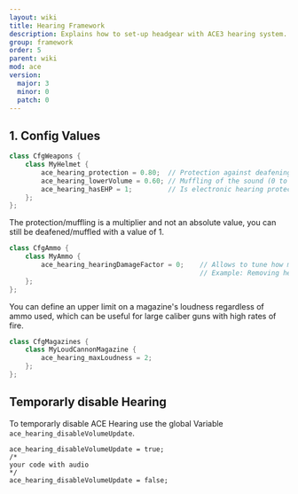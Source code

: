 ```yaml
---
layout: wiki
title: Hearing Framework
description: Explains how to set-up headgear with ACE3 hearing system.
group: framework
order: 5
parent: wiki
mod: ace
version:
  major: 3
  minor: 0
  patch: 0
---
```


## 1. Config Values

```cpp
class CfgWeapons {
    class MyHelmet {
        ace_hearing_protection = 0.80;  // Protection against deafening (0 to 1, higher means more protection)
        ace_hearing_lowerVolume = 0.60; // Muffling of the sound (0 to 1, higher means more muffling)
        ace_hearing_hasEHP = 1;         // Is electronic hearing protection (0 to disable, 1 to enable)
    };
};
```

The protection/muffling is a multiplier and not an absolute value, you can still be deafened/muffled with a value of 1.

```cpp
class CfgAmmo {
    class MyAmmo {
        ace_hearing_hearingDamageFactor = 0;    // Allows to tune how much hearing damage the ammo causes when being fired/exploding (default: 1)
                                                // Example: Removing hearing damage from throwables such as Molotovs
    };
};
```

You can define an upper limit on a magazine's loudness regardless of ammo used, which can be useful for large caliber guns with high rates of fire.

```cpp
class CfgMagazines {
    class MyLoudCannonMagazine {
        ace_hearing_maxLoudness = 2;
    };
};
```

## Temporarly disable Hearing

To temporarly disable ACE Hearing use the global Variable `ace_hearing_disableVolumeUpdate`.

```sqf
ace_hearing_disableVolumeUpdate = true;
/*
your code with audio
*/
ace_hearing_disableVolumeUpdate = false;
```
